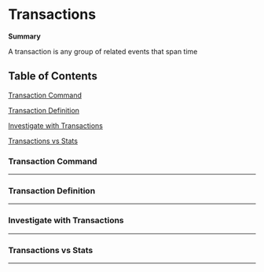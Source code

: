 # Transactions

**Summary**

A transaction is any group of related events that span time

## Table of Contents

[Transaction Command](#transaction-command)

[Transaction Definition](#transaction-definition)

[Investigate with Transactions](#investigate-with-transactions)

[Transactions vs Stats](#transcations-vs-stats)





### Transaction Command
------------



### Transaction Definition
------------



### Investigate with Transactions
------------



### Transactions vs Stats
------------
